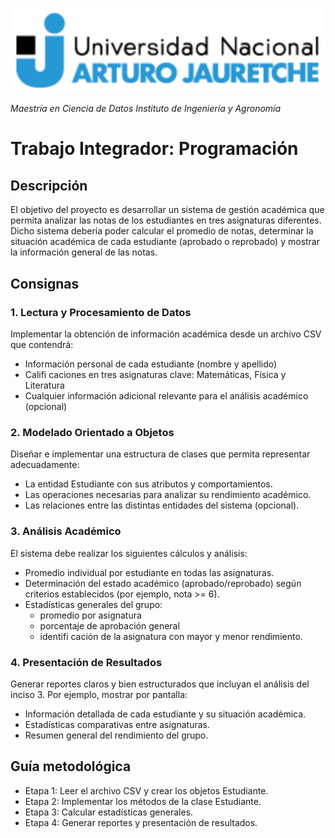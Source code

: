 ![](imagenes/unaj_logo.png)

*Maestría en Ciencia de Datos*
*Instituto de Ingeniería y Agronomía*

# Trabajo Integrador: Programación

## Descripción

El objetivo del proyecto es desarrollar un sistema de gestión académica que permita analizar las notas de los estudiantes en tres asignaturas diferentes. Dicho sistema debería poder calcular el promedio de notas, determinar la situación académica de cada estudiante (aprobado o reprobado) y mostrar la información general de las notas. 


## Consignas

### 1. Lectura y Procesamiento de Datos

Implementar la obtención de información académica desde un archivo CSV que contendrá:
- Información personal de cada estudiante (nombre y apellido)
- Califi caciones en tres asignaturas clave: Matemáticas, Física y Literatura
- Cualquier información adicional relevante para el análisis académico (opcional)

### 2. Modelado Orientado a Objetos

Diseñar e implementar una estructura de clases que permita representar adecuadamente:

- La entidad Estudiante con sus atributos y comportamientos.
- Las operaciones necesarias para analizar su rendimiento académico.
- Las relaciones entre las distintas entidades del sistema (opcional).

### 3. Análisis Académico

El sistema debe realizar los siguientes cálculos y análisis:
- Promedio individual por estudiante en todas las asignaturas.
- Determinación del estado académico (aprobado/reprobado) según criterios establecidos (por ejemplo, nota >= 6).
- Estadísticas generales del grupo:
    - promedio por asignatura
    - porcentaje de aprobación general
    - identifi cación de la asignatura con mayor y menor rendimiento.

### 4. Presentación de Resultados

Generar reportes claros y bien estructurados que incluyan el análisis del inciso 3. Por ejemplo, mostrar por pantalla:

- Información detallada de cada estudiante y su situación académica.
- Estadísticas comparativas entre asignaturas.
- Resumen general del rendimiento del grupo.

## Guía metodológica

- Etapa 1: Leer el archivo CSV y crear los objetos Estudiante.
- Etapa 2: Implementar los métodos de la clase Estudiante.
- Etapa 3: Calcular estadísticas generales.
- Etapa 4: Generar reportes y presentación de resultados.

